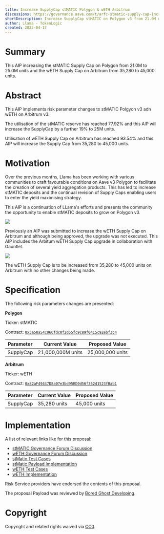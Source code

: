 ```yaml
---
title: Increase SupplyCap stMATIC Polygon & wETH Arbitrum
discussions: https://governance.aave.com/t/arfc-stmatic-supply-cap-increase-polygon-v3/12606
shortDescription: Increase SupplyCap stMATIC on Polygon v3 from 21.0M units to 25M units. Increase wETH Supply Cap on Arbitrum from 35,280 to 45,000 units.
author: Llama - TokenLogic
created: 2023-04-17
---
```


# Summary

This AIP increasing the stMATIC Supply Cap on Polygon from 21.0M to 25.0M units and the wETH Supply Cap on Arbitrum from 35,280 to 45,000 units. 

# Abstract

This AIP implements risk parameter changes to stMATIC Polgyon v3 adn wETH on Arbitrum v3.

The utilisation of the stMATIC reserve has reached 77.92% and this AIP will increase the SupplyCap by a further 19% to 25M units.

Utilisation of wETH Supply Cap on Arbitrum has reached 93.54% and this AIP will increase the Supply Cap from 35,280 to 45,000 units.

# Motivation

Over the previous months, Llama has been working with various communities to craft favourable conditions on Aave v3 Polygon to facilitate the creation of several yield aggregation products. This has led to increase stMATIC deposits and the continual revision of Supply Caps enabling users to enter the yield maximising strategy.

This AIP is a continuation of LLama's efforts and presents the community the opportunity to enable stMATIC deposits to grow on Polygon v3.

![](https://i.imgur.com/3DIda6Q.png)

Previously an AIP was submitted to increase the wETH Supply Cap on Arbitrum and although being approved, the upgrade was not executed. This AIP includes the Arbitum wETH Supply Cap upgrade in collaboration with Gauntlet.

![](https://i.imgur.com/Dc5GCQK.png)

The wETH Supply Cap is to be increased from 35,280 to 45,000 units on Arbitrum with no other changes being made.

# Specification

The following risk parameters changes are presented:

**Polygon** 

Ticker: stMATIC

Contract: [`0x3a58a54c066fdc0f2d55fc9c89f0415c92ebf3c4`](https://polygonscan.com/address/0x3a58a54c066fdc0f2d55fc9c89f0415c92ebf3c4)

|Parameter|Current Value|Proposed Value|
| --- | --- | --- |
|SupplyCap|21,000,000M units|25,000,000 units|

**Arbitrum**

Ticker: wETH

Contract: [`0x82aF49447D8a07e3bd95BD0d56f35241523fBab1`](https://arbiscan.io/token/0x82af49447d8a07e3bd95bd0d56f35241523fbab1)

|Parameter|Current Value|Proposed Value|
| --- | --- | --- |
|SupplyCap|35,280 units|45,000 units|

# Implementation

A list of relevant links like for this proposal:

* [stMATIC Governance Forum Discussion](https://governance.aave.com/t/arfc-stmatic-supply-cap-increase-polygon-v3/12606)
* [wETH Governance Forum Discussion](https://governance.aave.com/t/arc-gauntlet-recommendations-for-aave-link-and-weth-on-v3-arbitrum-2023-03-21/12394?u=pauljlei)
* [stMatic Test Cases](https://github.com/bgd-labs/aave-proposals/blob/master/src/AaveV3CapsUpdates_20230418/AaveV3PolCapsUpdates_20230418_PayloadTest.t.sol)
* [stMatic Payload Implementation](https://github.com/bgd-labs/aave-proposals/blob/master/src/AaveV3CapsUpdates_20230418/AaveV3PolCapsUpdates_20230418_Payload.sol)
* [wETH Test Cases](https://github.com/bgd-labs/aave-proposals/blob/master/src/AaveV3CapsUpdate_20230327/AaveV3MultiCapsUpdate_20230327_Test.t.sol)
* [wETH Implementation](https://github.com/bgd-labs/aave-proposals/blob/master/src/AaveV3CapsUpdate_20230327/AaveV3ArbCapsUpdate_20230327.sol)

Risk Service providers have endorsed the contents of this proposal. 

The proposal Payload was reviewed by [Bored Ghost Developing](https://bgdlabs.com/).

# Copyright

Copyright and related rights waived via [CC0](https://creativecommons.org/publicdomain/zero/1.0/).


